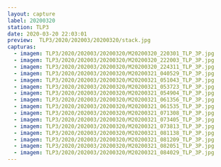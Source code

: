 ```yaml
---
layout: capture
label: 20200320
station: TLP3
date: 2020-03-20 22:03:01
preview:  TLP3/2020/202003/20200320/stack.jpg
capturas:
  - imagem: TLP3/2020/202003/20200320/M20200320_220301_TLP_3P.jpg
  - imagem: TLP3/2020/202003/20200320/M20200320_222003_TLP_3P.jpg
  - imagem: TLP3/2020/202003/20200320/M20200320_224311_TLP_3P.jpg
  - imagem: TLP3/2020/202003/20200320/M20200321_040529_TLP_3P.jpg
  - imagem: TLP3/2020/202003/20200320/M20200321_051043_TLP_3P.jpg
  - imagem: TLP3/2020/202003/20200320/M20200321_053723_TLP_3P.jpg
  - imagem: TLP3/2020/202003/20200320/M20200321_054904_TLP_3P.jpg
  - imagem: TLP3/2020/202003/20200320/M20200321_061356_TLP_3P.jpg
  - imagem: TLP3/2020/202003/20200320/M20200321_061535_TLP_3P.jpg
  - imagem: TLP3/2020/202003/20200320/M20200321_071308_TLP_3P.jpg
  - imagem: TLP3/2020/202003/20200320/M20200321_073405_TLP_3P.jpg
  - imagem: TLP3/2020/202003/20200320/M20200321_073813_TLP_3P.jpg
  - imagem: TLP3/2020/202003/20200320/M20200321_081138_TLP_3P.jpg
  - imagem: TLP3/2020/202003/20200320/M20200321_081209_TLP_3P.jpg
  - imagem: TLP3/2020/202003/20200320/M20200321_082051_TLP_3P.jpg
  - imagem: TLP3/2020/202003/20200320/M20200321_084029_TLP_3P.jpg
---
```

